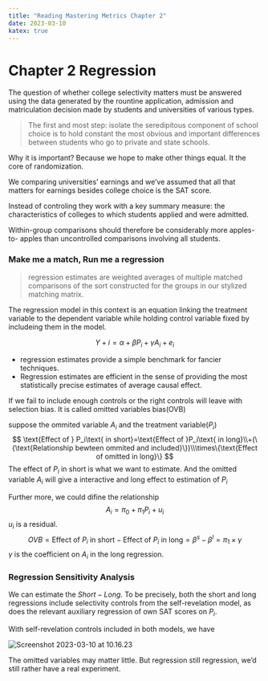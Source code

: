 ```yaml
---
title: "Reading Mastering Metrics Chapter 2"
date: 2023-03-10
katex: true
---
```


# Chapter 2 Regression

The question of whether college selectivity matters must be answered using the data generated by the rountine application, admission and matriculation decision made by students and universities of various types.

> The first and most step: isolate the seredipitous component of school choice is to hold constant the most obvious and important differences between students who go to private and state schools.

Why it is important? Because we hope to make other things equal. It the core of randomization.

We comparing universities’ earnings and we’ve assumed that all that matters for earnings besides college choice is the SAT score.

Instead of controling they work with a key summary measure: the characteristics of colleges to which students applied and were admitted.

Within-group comparisons should therefore be considerably more apples-to- apples than uncontrolled comparisons involving all students.





### Make me a match, Run me a regression

> regression estimates are weighted averages of multiple matched comparisons of the sort constructed for the groups in our stylized matching matrix.

The regression model in this context is an equation linking the treatment variable to the dependent variable while holding control variable fixed by includeing them in the model.

$$
Y+i=\alpha+\beta P_i+\gamma A_i+e_i
$$

- regression estimates provide a simple benchmark for fancier techniques. 
- Regression estimates are efficient in the sense of providing the most statistically precise estimates of average causal effect.

If we fail to include enough controls or the right controls will leave with selection bias. It is called omitted variables bias(OVB)

suppose the ommited variable $A_i$ and the treatment variable($P_i$) 
$$
\text{Effect of } P_i\text{ in short}=\text{Effect of }P_i\text{ in long}\\+(\{\text{Relationship bewteen ommited and included}\})\\\times\{\text{Effect of omitted in long}\}
$$
The effect of $P_i$ in short is what we want to estimate. And the omitted variable $A_i$ will give a interactive and long effect to estimation of $P_i$

Further more, we could difine the relationship
$$
A_i=\pi_0+\pi_1P_i+u_i
$$
$u_i$ is a residual.
$$
OVB=\text{Effect of }P_i\text{ in short} -\text{Effect of }P_i\text{ in long} =\beta^s-\beta^l=\pi_1\times \gamma
$$
$\gamma$ is the coefficient on $A_i$  in the long regression.



### Regression Sensitivity Analysis

We can estimate the $Short-Long$. To be precisely, both the short and long regressions include selectivity controls from the self-revelation model, as does the relevant auxiliary regression of own SAT scores on $P_i$.

With self-revelation controls included in both models, we have

![Screenshot 2023-03-10 at 10.16.23](https://cheinchi.oss-cn-hangzhou.aliyuncs.com/img/Screenshot%202023-03-10%20at%2010.16.23.png)

The omitted variables may matter little. But regression still regression, we’d still rather have a real experiment.
